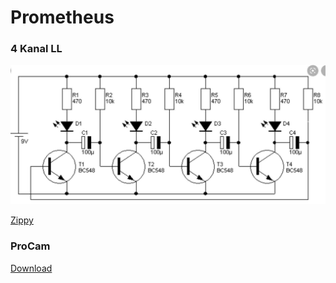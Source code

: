 # Prometheus

### 4 Kanal LL
![image](https://github.com/frankyhub/Prometheus/blob/main/4Kanal-LL.jpg)

[Zippy](https://www.zippyrobotics.com/)

### ProCam
[Download](https://www.zippyrobotics.com/download/)
